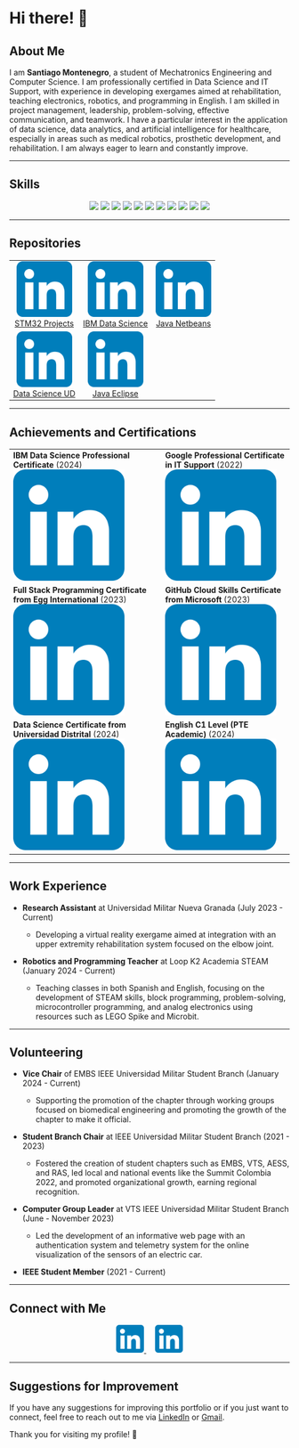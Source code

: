 # Hi there! 👋

## About Me

I am **Santiago Montenegro**, a student of Mechatronics Engineering and Computer Science. I am professionally certified in Data Science and IT Support, with experience in developing exergames aimed at rehabilitation, teaching electronics, robotics, and programming in English. I am skilled in project management, leadership, problem-solving, effective communication, and teamwork. I have a particular interest in the application of data science, data analytics, and artificial intelligence for healthcare, especially in areas such as medical robotics, prosthetic development, and rehabilitation. I am always eager to learn and constantly improve.

---

## Skills

<div align="center">
  <img src="https://img.shields.io/badge/Python-blue?logo=python&logoColor=white">
  <img src="https://img.shields.io/badge/Java-orange?logo=java&logoColor=white">
  <img src="https://img.shields.io/badge/C-blue?logo=c&logoColor=white">
  <img src="https://img.shields.io/badge/C++-blue?logo=c%2B%2B&logoColor=white">
  <img src="https://img.shields.io/badge/Arduino-blue?logo=arduino&logoColor=white">
  <img src="https://img.shields.io/badge/RaspberryPi-red?logo=raspberrypi&logoColor=white">
  <img src="https://img.shields.io/badge/MATLAB-orange?logo=mathworks&logoColor=white">
  <img src="https://img.shields.io/badge/R-blue?logo=r&logoColor=white">
  <img src="https://img.shields.io/badge/SQL-blue?logo=postgresql&logoColor=white">
  <img src="https://img.shields.io/badge/Unity-black?logo=unity&logoColor=white">
  <img src="https://img.shields.io/badge/SolidWorks-red?logo=solidworks&logoColor=white">
</div>

---

## Repositories

<div align="center">
  <table>
    <tr>
      <td align="center">
        <a href="https://github.com/Black-Mount/STM32-Projects">
          <img src="https://github.com/Black-Mount/Varios/blob/main/LinkedIn_icon.svg.png" width="100" height="100" alt="STM32 Projects Image">
          <br>STM32 Projects
        </a>
      </td>
      <td align="center">
        <a href="https://github.com/Black-Mount/IBM-DataScience">
          <img src="https://github.com/Black-Mount/Varios/blob/main/LinkedIn_icon.svg.png" width="100" height="100" alt="IBM Data Science Image">
          <br>IBM Data Science
        </a>
      </td>
      <td align="center">
        <a href="https://github.com/Black-Mount/Java-Netbeans">
          <img src="https://github.com/Black-Mount/Varios/blob/main/LinkedIn_icon.svg.png" width="100" height="100" alt="Java Netbeans Image">
          <br>Java Netbeans
        </a>
      </td>
    </tr>
    <tr>
      <td align="center">
        <a href="https://github.com/Black-Mount/Data-ScienceUD">
          <img src="https://github.com/Black-Mount/Varios/blob/main/LinkedIn_icon.svg.png" width="100" height="100" alt="Data Science UD Image">
          <br>Data Science UD
        </a>
      </td>
      <td align="center">
        <a href="https://github.com/Black-Mount/Java-Eclipse">
          <img src="https://github.com/Black-Mount/Varios/blob/main/LinkedIn_icon.svg.png" width="100" height="100" alt="Java Eclipse Image">
          <br>Java Eclipse
        </a>
      </td>
    </tr>
  </table>
</div>

---

## Achievements and Certifications

<div align="center">
  <table>
    <tr>
      <td>
        <strong>IBM Data Science Professional Certificate</strong> (2024)
        <br>
        <a href="YOUR_CERTIFICATE_LINK">
          <img src="https://github.com/Black-Mount/Varios/blob/main/LinkedIn_icon.svg.png" alt="IBM Data Science Certificate" width="200" height="200">
        </a>
      </td>
      <td>
        <strong>Google Professional Certificate in IT Support</strong> (2022)
        <br>
        <a href="YOUR_CERTIFICATE_LINK">
          <img src="https://github.com/Black-Mount/Varios/blob/main/LinkedIn_icon.svg.png" alt="Google IT Support Certificate" width="200" height="200">
        </a>
      </td>
    </tr>
    <tr>
      <td>
        <strong>Full Stack Programming Certificate from Egg International</strong> (2023)
        <br>
        <a href="YOUR_CERTIFICATE_LINK">
          <img src="https://github.com/Black-Mount/Varios/blob/main/LinkedIn_icon.svg.png" alt="Full Stack Programming Certificate" width="200" height="200">
        </a>
      </td>
      <td>
        <strong>GitHub Cloud Skills Certificate from Microsoft</strong> (2023)
        <br>
        <a href="YOUR_CERTIFICATE_LINK">
          <img src="https://github.com/Black-Mount/Varios/blob/main/LinkedIn_icon.svg.png" alt="GitHub Cloud Skills Certificate" width="200" height="200">
        </a>
      </td>
    </tr>
    <tr>
      <td>
        <strong>Data Science Certificate from Universidad Distrital</strong> (2024)
        <br>
        <a href="YOUR_CERTIFICATE_LINK">
          <img src="https://github.com/Black-Mount/Varios/blob/main/LinkedIn_icon.svg.png" alt="Data Science Certificate" width="200" height="200">
        </a>
      </td>
      <td>
        <strong>English C1 Level (PTE Academic)</strong> (2024)
        <br>
        <a href="YOUR_CERTIFICATE_LINK">
          <img src="https://github.com/Black-Mount/Varios/blob/main/LinkedIn_icon.svg.png" alt="English C1 Level Certificate" width="200" height="200">
        </a>
      </td>
    </tr>
  </table>
</div>

---

## Work Experience

- **Research Assistant** at Universidad Militar Nueva Granada (July 2023 - Current)
  - Developing a virtual reality exergame aimed at integration with an upper extremity rehabilitation system focused on the elbow joint.

- **Robotics and Programming Teacher** at Loop K2 Academia STEAM (January 2024 - Current)
  - Teaching classes in both Spanish and English, focusing on the development of STEAM skills, block programming, problem-solving, microcontroller programming, and analog electronics using resources such as LEGO Spike and Microbit.

---

## Volunteering

- **Vice Chair** of EMBS IEEE Universidad Militar Student Branch (January 2024 - Current)
  - Supporting the promotion of the chapter through working groups focused on biomedical engineering and promoting the growth of the chapter to make it official.

- **Student Branch Chair** at IEEE Universidad Militar Student Branch (2021 - 2023)
  - Fostered the creation of student chapters such as EMBS, VTS, AESS, and RAS, led local and national events like the Summit Colombia 2022, and promoted organizational growth, earning regional recognition.

- **Computer Group Leader** at VTS IEEE Universidad Militar Student Branch (June - November 2023)
  - Led the development of an informative web page with an authentication system and telemetry system for the online visualization of the sensors of an electric car.

- **IEEE Student Member** (2021 - Current)

---

## Connect with Me

<div align="center">
  <a href="https://www.linkedin.com/in/santiago-montenegro-quiroga-609b07201">
    <img src="https://github.com/Black-Mount/Varios/blob/main/LinkedIn_icon.svg.png" width="50" height="50" alt="LinkedIn">
  </a>
  &nbsp;&nbsp;&nbsp;
  <a href="mailto:ing.montenegro@ieee.org">
    <img src="https://github.com/Black-Mount/Varios/blob/main/LinkedIn_icon.svg.png" width="50" height="50" alt="Gmail">
  </a>
</div>

---

## Suggestions for Improvement

If you have any suggestions for improving this portfolio or if you just want to connect, feel free to reach out to me via [LinkedIn](https://www.linkedin.com/in/santiago-montenegro-quiroga-609b07201) or [Gmail](mailto:ing.montenegro@ieee.org).

Thank you for visiting my profile! 🚀
